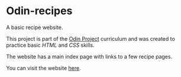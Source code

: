 # Odin-recipes

A basic recipe website.

This project is part of the [Odin Project](https://www.theodinproject.com) curriculum and was created to practice basic *HTML* and *CSS* skills.

The website has a main index page with links to a few recipe pages.

You can visit the website [here](https://ofranjas.github.io/odin-recipes/).
